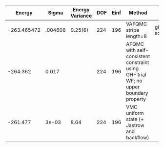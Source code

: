 | Energy      | Sigma   | Energy Variance | DOF | Einf | Method                                                       | Data Repository                                              |
|-------------|---------|-----------------|-----|------|--------------------------------------------------------------|--------------------------------------------------------------|
| -263.465472 | .004608 | 0.25(6)         | 224 | 196  | VAFQMC stripe length=8                                       | git-scm.sissa.it:TurboLattice/HST_AAD/example/16x16/U8/stripel8doping1su8/b2.6n/pbc |
| -264.362    | 0.017   |                 | 224 | 196  | AFQMC with self-consistent constraint using GHF trial WF; no upper boundary property |                                                              |
| -261.477    | 3e-03   | 8.64            | 224 | 196  | VMC uniform state (+ Jastrow and backflow)                   |                                                              |
